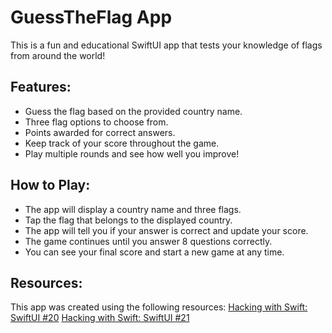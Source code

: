 # GuessTheFlag App
 This is a fun and educational SwiftUI app that tests your knowledge of flags from around the world!

## Features:
- Guess the flag based on the provided country name.
- Three flag options to choose from.
- Points awarded for correct answers.
- Keep track of your score throughout the game.
- Play multiple rounds and see how well you improve!

## How to Play:
- The app will display a country name and three flags.
- Tap the flag that belongs to the displayed country.
- The app will tell you if your answer is correct and update your score.
- The game continues until you answer 8 questions correctly.
- You can see your final score and start a new game at any time.

## Resources:
This app was created using the following resources:
[Hacking with Swift: SwiftUI #20](https://www.hackingwithswift.com/100/swiftui/20)
[Hacking with Swift: SwiftUI #21](https://www.hackingwithswift.com/100/swiftui/21)
